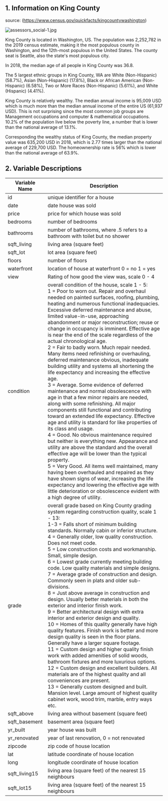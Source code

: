 ## 1. Information on King County
source: (https://www.census.gov/quickfacts/kingcountywashington) 

![assessors_social-1.jpg](attachment:a4ec07fc-8f9d-4116-b245-5150e29364e3.jpg)   

King County is located in Washington, US. The population was 2,252,782 in the 2019 census estimate, making it the most populous county in Washington, and the 12th-most populous in the United States. The county seat is Seattle, also the state's most populous city.

In 2018, the median age of all people in King County was 36.8. 

The 5 largest ethnic groups in King County, WA are White (Non-Hispanic) (58.7%), Asian (Non-Hispanic) (17.8%), Black or African American (Non-Hispanic) (6.58%), Two or More Races (Non-Hispanic) (5.61%), and White (Hispanic) (4.41%). 

King County is relatively wealthy. The median annual income is 95,009 USD which is much more than the median annual income of the entire US (61,937 USD). This is not surprising since the most common job groups are Management occupations and computer & mathematical occupations. 
10.2% of the population live below the poverty line, a number that is lower than the national average of 13.1%. 

Corresponding the wealthy status of King County, the median property value was 635,200 USD in 2018, which is 2.77 times larger than the national average of 229,700 USD. The homeownership rate is 56% which is lower than the national average of 63.9%. 

## 2. Variable Descriptions
| Variable Name | Description                                                                                                                                                                                                                                                                                                                                                                                                                                                                                                                                                                                                                                                                                                                                                                                                                                                                                                                                                                                                                                                                                                                                                                                                                                                                                                                                                                                                                                                                      |
|---------------|----------------------------------------------------------------------------------------------------------------------------------------------------------------------------------------------------------------------------------------------------------------------------------------------------------------------------------------------------------------------------------------------------------------------------------------------------------------------------------------------------------------------------------------------------------------------------------------------------------------------------------------------------------------------------------------------------------------------------------------------------------------------------------------------------------------------------------------------------------------------------------------------------------------------------------------------------------------------------------------------------------------------------------------------------------------------------------------------------------------------------------------------------------------------------------------------------------------------------------------------------------------------------------------------------------------------------------------------------------------------------------------------------------------------------------------------------------------------------------|
| id            | unique identifier for a house                                                                                                                                                                                                                                                                                                                                                                                                                                                                                                                                                                                                                                                                                                                                                                                                                                                                                                                                                                                                                                                                                                                                                                                                                                                                                                                                                                                                                                                    |
| date          | date house was sold                                                                                                                                                                                                                                                                                                                                                                                                                                                                                                                                                                                                                                                                                                                                                                                                                                                                                                                                                                                                                                                                                                                                                                                                                                                                                                                                                                                                                                                              |
| price         | price for which house was sold                                                                                                                                                                                                                                                                                                                                                                                                                                                                                                                                                                                                                                                                                                                                                                                                                                                                                                                                                                                                                                                                                                                                                                                                                                                                                                                                                                                                                                                   |
| bedrooms      | number of bedrooms                                                                                                                                                                                                                                                                                                                                                                                                                                                                                                                                                                                                                                                                                                                                                                                                                                                                                                                                                                                                                                                                                                                                                                                                                                                                                                                                                                                                                                                               |
| bathrooms     | number of bathrooms, where .5 refers to a bathroom with toilet but no shower                                                                                                                                                                                                                                                                                                                                                                                                                                                                                                                                                                                                                                                                                                                                                                                                                                                                                                                                                                                                                                                                                                                                                                                                                                                                                                                                                                                                     |
| sqft_living   | living area (square feet)                                                                                                                                                                                                                                                                                                                                                                                                                                                                                                                                                                                                                                                                                                                                                                                                                                                                                                                                                                                                                                                                                                                                                                                                                                                                                                                                                                                                                                                        |
| sqft_lot      | lot area (square feet)                                                                                                                                                                                                                                                                                                                                                                                                                                                                                                                                                                                                                                                                                                                                                                                                                                                                                                                                                                                                                                                                                                                                                                                                                                                                                                                                                                                                                                                           |
| floors        | number of floors                                                                                                                                                                                                                                                                                                                                                                                                                                                                                                                                                                                                                                                                                                                                                                                                                                                                                                                                                                                                                                                                                                                                                                                                                                                                                                                                                                                                                                                                 |
| waterfront    | location of house at waterfront 0 = no 1 = yes                                                                                                                                                                                                                                                                                                                                                                                                                                                                                                                                                                                                                                                                                                                                                                                                                                                                                                                                                                                                                                                                                                                                                                                                                                                                                                                                                                                                                                   |
| view          | Rating of how good the view was, scale 0 - 4                                                                                                                                                                                                                                                                                                                                                                                                                                                                                                                                                                                                                                                                                                                                                                                                                                                                                                                                                                                                                                                                                                                                                                                                                                                                                                                                                                                                                                     |
| condition     | overall condition of the house, scale 1 - 5: <br> 1 = Poor to worn out. Repair and overhaul needed on painted surfaces, roofing, plumbing, heating and numerous functional inadequacies. Excessive deferred maintenance and abuse, limited value-in-use, approaching abandonment or major reconstruction; reuse or change in occupancy is imminent. Effective age is near the end of the scale regardless of the actual chronological age. <br> 2 = Fair to badly worn. Much repair needed. Many items need refinishing or overhauling, deferred maintenance obvious, inadequate building utility and systems all shortening the life expectancy and increasing the effective age. <br> 3 = Average. Some evidence of deferred maintenance and normal obsolescence with age in that a few minor repairs are needed, along with some refinishing. All major components still functional and contributing toward an extended life expectancy. Effective age and utility is standard for like properties of its class and usage. <br> 4 = Good. No obvious maintenance required but neither is everything new. Appearance and utility are above the standard and the overall effective age will be lower than the typical property. <br> 5 = Very Good. All items well maintained, many having been overhauled and repaired as they have shown signs of wear, increasing the life expectancy and lowering the effective age with little deterioration or obsolescence evident with a high degree of utility. |
| grade         | overall grade based on King County grading system regarding construction quality, scale 1 - 13: <br>1-3 = Falls short of minimum building standards. Normally cabin or inferior structure. <br>4 = Generally older, low quality construction. Does not meet code.<br> 5 = Low construction costs and workmanship. Small, simple design. <br>6 = Lowest grade currently meeting building code. Low quality materials and simple designs. <br>7 = Average grade of construction and design. Commonly seen in plats and older sub-divisions. <br>8 = Just above average in construction and design. Usually better materials in both the exterior and interior finish work. <br>9 = Better architectural design with extra interior and exterior design and quality. <br>10 = Homes of this quality generally have high quality features. Finish work is better and more design quality is seen in the floor plans. Generally have a larger square footage. <br>11 = Custom design and higher quality finish work with added amenities of solid woods, bathroom fixtures and more luxurious options. <br>12 = Custom design and excellent builders. All materials are of the highest quality and all conveniences are present. <br>13 = Generally custom designed and built. Mansion level. Large amount of highest quality cabinet work, wood trim, marble, entry ways etc.                                                                                                                                                    |
| sqft_above    | living area without basement (square feet)                                                                                                                                                                                                                                                                                                                                                                                                                                                                                                                                                                                                                                                                                                                                                                                                                                                                                                                                                                                                                                                                                                                                                                                                                                                                                                                                                                                                                                       |
| sqft_basement | basement area (square feet)                                                                                                                                                                                                                                                                                                                                                                                                                                                                                                                                                                                                                                                                                                                                                                                                                                                                                                                                                                                                                                                                                                                                                                                                                                                                                                                                                                                                                                                      |
| yr_built      | year house was built                                                                                                                                                                                                                                                                                                                                                                                                                                                                                                                                                                                                                                                                                                                                                                                                                                                                                                                                                                                                                                                                                                                                                                                                                                                                                                                                                                                                                                                             |
| yr_renovated  | year of last renovation, 0 = not renovated                                                                                                                                                                                                                                                                                                                                                                                                                                                                                                                                                                                                                                                                                                                                                                                                                                                                                                                                                                                                                                                                                                                                                                                                                                                                                                                                                                                                                                                          |
| zipcode       | zip code of house location                                                                                                                                                                                                                                                                                                                                                                                                                                                                                                                                                                                                                                                                                                                                                                                                                                                                                                                                                                                                                                                                                                                                                                                                                                                                                                                                                                                                                                                       |
| lat           | latitude coordinate of house location                                                                                                                                                                                                                                                                                                                                                                                                                                                                                                                                                                                                                                                                                                                                                                                                                                                                                                                                                                                                                                                                                                                                                                                                                                                                                                                                                                                                                                            |
| long          | longitude coordinate of house location                                                                                                                                                                                                                                                                                                                                                                                                                                                                                                                                                                                                                                                                                                                                                                                                                                                                                                                                                                                                                                                                                                                                                                                                                                                                                                                                                                                                                                           |
| sqft_living15 | living area (square feet) of the nearest 15 neighbours                                                                                                                                                                                                                                                                                                                                                                                                                                                                                                                                                                                                                                                                                                                                                                                                                                                                                                                                                                                                                                                                                                                                                                                                                                                                                                                                                                                                                           |
| sqft_lot15    | living area (square feet) of the nearest 15 neighbours                                                                                                                                                                                                                                                                                                                                                                                                                                                                                                                                                                                                                                                                                                                                                                                                                                                                                                                                                                                                                                                                                                                                                                                                                                                                                                                                                                                                                           |
